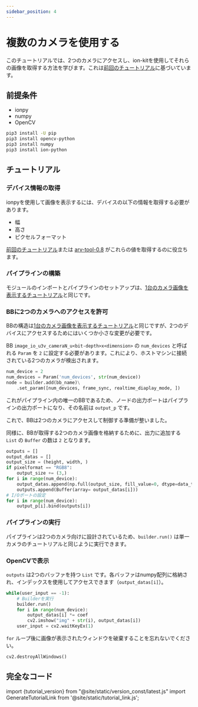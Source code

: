 ```yaml
---
sidebar_position: 4
---
```


# 複数のカメラを使用する

このチュートリアルでは、2つのカメラにアクセスし、ion-kitを使用してそれらの画像を取得する方法を学びます。これは[前回のチュートリアル](display-image)に基づいています。

## 前提条件

* ionpy 
* numpy
* OpenCV

```bash
pip3 install -U pip
pip3 install opencv-python
pip3 install numpy
pip3 install ion-python
```

## チュートリアル

### デバイス情報の取得

ionpyを使用して画像を表示するには、デバイスの以下の情報を取得する必要があります。

* 幅
* 高さ
* ピクセルフォーマット

[前回のチュートリアル](obtain-device-info.md)または [arv-tool-0.8](../../external/aravis/arv-tools.md) がこれらの値を取得するのに役立ちます。

### パイプラインの構築

モジュールのインポートとパイプラインのセットアップは、[1台のカメラ画像を表示するチュートリアル](display-image)と同じです。

### BBに2つのカメラへのアクセスを許可

BBの構造は[1台のカメラ画像を表示するチュートリアル](display-image)と同じですが、2つのデバイスにアクセスするためにはいくつか小さな変更が必要です。

BB `image_io_u3v_cameraN_u<bit-depth>x<dimension>` の `num_devices` と呼ばれる `Param` を `2` に設定する必要があります。これにより、ホストマシンに接続されている2つのカメラが検出されます。

```python
num_device = 2
num_devices = Param('num_devices', str(num_device))
node = builder.add(bb_name)\
    .set_param([num_devices, frame_sync, realtime_diaplay_mode, ])
```

これがパイプライン内の唯一のBBであるため、ノードの出力ポートはパイプラインの出力ポートになり、その名前は `output_p` です。

これで、BBは2つのカメラにアクセスして制御する準備が整いました。

同様に、BBが取得する2つのカメラ画像を格納するために、出力に追加する `List` の `Buffer` の数は `2` となります。

```python
outputs = []
output_datas = []
output_size = (height, width, )
if pixelformat == "RGB8":
    output_size += (3,)
for i in range(num_device):
    output_datas.append(np.full(output_size, fill_value=0, dtype=data_type))
    outputs.append(Buffer(array= output_datas[i]))
# I/Oポートの設定
for i in range(num_device):
    output_p[i].bind(outputs[i])
```

### パイプラインの実行

パイプラインは2つのカメラ向けに設計されているため、`builder.run()` は単一カメラのチュートリアルと同じように実行できます。

### OpenCVで表示

`outputs` は2つのバッファを持つ `List` です。各バッファはnumpy配列に格納され、インデックスを使用してアクセスできます（`output_datas[i]`）。

```python
while(user_input == -1):
    # Builderを実行
    builder.run()
    for i in range(num_device):
        output_datas[i] *= coef
        cv2.imshow("img" + str(i), output_datas[i])
    user_input = cv2.waitKeyEx(1)
```

`for` ループ後に画像が表示されたウィンドウを破棄することを忘れないでください。

```python
cv2.destroyAllWindows()
```

## 完全なコード

import {tutorial_version} from "@site/static/version_const/latest.js"
import GenerateTutorialLink from '@site/static/tutorial_link.js';

<GenerateTutorialLink language="python" tag={tutorial_version} tutorialfile="tutorial1_display_2cam" />
